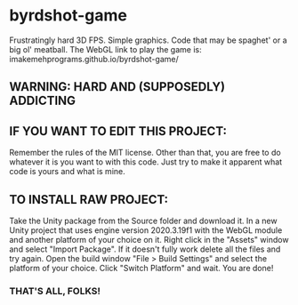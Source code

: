 # byrdshot-game
Frustratingly hard 3D FPS. Simple graphics. Code that may be spaghet' or a big ol' meatball.
The WebGL link to play the game is: imakemehprograms.github.io/byrdshot-game/

## WARNING: HARD AND (SUPPOSEDLY) ADDICTING

## IF YOU WANT TO EDIT THIS PROJECT:
Remember the rules of the MIT license. Other than that, you are free to do whatever it is you want to with this code. Just try to make it apparent what code is yours and what is mine.

## TO INSTALL RAW PROJECT:
Take the Unity package from the Source folder and download it. In a new Unity project that uses engine version 2020.3.19f1 with the WebGL module and another platform of your choice on it. Right click in the "Assets" window and select "Import Package". If it doesn't fully work delete all the files and try again. Open the build window "File > Build Settings" and select the platform of your choice. Click "Switch Platform" and wait. You are done!

### THAT'S ALL, FOLKS!
